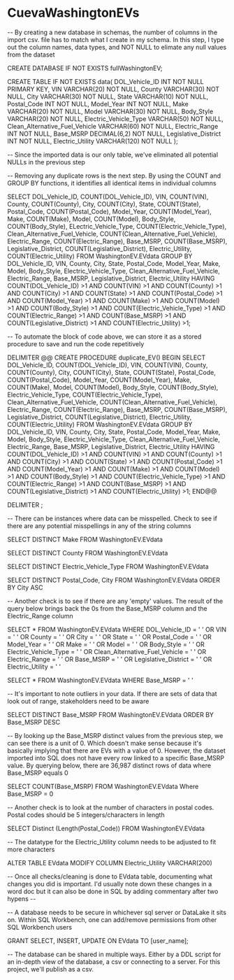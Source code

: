 # CuevaWashingtonEVs


-- By creating a new database in schemas, the number of columns in the import csv. file has to match what I create in my schema. In this step, I type out the column names, data types, and NOT NULL to elimate any null values from the dataset

CREATE DATABASE IF NOT EXISTS fullWashingtonEV;

CREATE TABLE IF NOT EXISTS data(
	DOL_Vehicle_ID INT NOT NULL PRIMARY KEY,
    VIN VARCHAR(20) NOT NULL,
    County VARCHAR(30) NOT NULL,
	City VARCHAR(30) NOT NULL,
    State VARCHAR(10) NOT NULL,
    Postal_Code INT NOT NULL,
    Model_Year INT NOT NULL,
    Make VARCHAR(20) NOT NULL,
    Model VARCHAR(30) NOT NULL,
    Body_Style VARCHAR(20) NOT NULL, 
    Electric_Vehicle_Type VARCHAR(50) NOT NULL,
    Clean_Alternative_Fuel_Vehicle VARCHAR(60) NOT NULL,
    Electric_Range INT NOT NULL,
    Base_MSRP DECIMAL(6,2) NOT NULL,
    Legislative_District INT NOT NULL,
    Electric_Utility VARCHAR(120) NOT NULL
    );


-- Since the imported data is our only table, we've eliminated all potential NULLs in the previous step

-- Removing any duplicate rows is the next step. By using the COUNT and GROUP BY functions, it identifies all identical items in individual columns

SELECT 
	DOL_Vehicle_ID, COUNT(DOL_Vehicle_ID),
    VIN, COUNT(VIN),
    County, COUNT(County),
    City, COUNT(City),
    State, COUNT(State),
    Postal_Code, COUNT(Postal_Code),
    Model_Year, COUNT(Model_Year),
    Make, COUNT(Make),
    Model, COUNT(Model),
    Body_Style, COUNT(Body_Style),
    ELectric_Vehicle_Type, COUNT(Electric_Vehicle_Type),
    Clean_Alternative_Fuel_Vehicle, COUNT(Clean_Alternative_Fuel_Vehicle),
    Electric_Range, COUNT(Electric_Range),
    Base_MSRP, COUNT(Base_MSRP),
    Legislative_District, COUNT(Legislative_District),
    Electric_Utility, COUNT(Electric_Utility)
FROM WashingtonEV.EVdata
GROUP BY 
DOL_Vehicle_ID,
VIN,
County,
City,
State,
Postal_Code,
Model_Year,
Make,
Model,
Body_Style,
Electric_Vehicle_Type,
Clean_Alternative_Fuel_Vehicle,
Electric_Range,
Base_MSRP,
Legislative_District,
Electric_Utility
HAVING 
COUNT(DOL_Vehicle_ID) >1
AND COUNT(VIN) >1
AND COUNT(County) >1
AND COUNT(City) >1
AND COUNT(State) >1
AND COUNT(Postal_Code) >1
AND COUNT(Model_Year) >1
AND COUNT(Make) >1
AND COUNT(Model) >1
AND COUNT(Body_Style) >1
AND COUNT(Electric_Vehicle_Type) >1
AND COUNT(Electric_Range) >1
AND COUNT(Base_MSRP) >1
AND COUNT(Legislative_District) >1
AND COUNT(Electric_Utility) >1;

-- To automate the block of code above, we can store it as a stored procedure to save and run the code repetitively

DELIMITER @@
CREATE PROCEDURE duplicate_EV()
BEGIN
	SELECT 
		DOL_Vehicle_ID, COUNT(DOL_Vehicle_ID),
		VIN, COUNT(VIN),
		County, COUNT(County),
		City, COUNT(City),
		State, COUNT(State),
		Postal_Code, COUNT(Postal_Code),
		Model_Year, COUNT(Model_Year),
		Make, COUNT(Make),
		Model, COUNT(Model),
		Body_Style, COUNT(Body_Style),
		Electric_Vehicle_Type, COUNT(Electric_Vehicle_Type),
		Clean_Alternative_Fuel_Vehicle, COUNT(Clean_Alternative_Fuel_Vehicle),
		Electric_Range, COUNT(Electric_Range),
		Base_MSRP, COUNT(Base_MSRP),
		Legislative_District, COUNT(Legislative_District),
		Electric_Utility, COUNT(Electric_Utility)
	FROM WashingtonEV.EVdata
	GROUP BY 
	DOL_Vehicle_ID,
	VIN,
	County,
	City,
	State,
	Postal_Code,
	Model_Year,
	Make,
	Model,
	Body_Style,
	Electric_Vehicle_Type,
	Clean_Alternative_Fuel_Vehicle,
	Electric_Range,
	Base_MSRP,
	Legislative_District,
	Electric_Utility
	HAVING 
	COUNT(DOL_Vehicle_ID) >1
	AND COUNT(VIN) >1
	AND COUNT(County) >1
	AND COUNT(City) >1
	AND COUNT(State) >1
	AND COUNT(Postal_Code) >1
	AND COUNT(Model_Year) >1
	AND COUNT(Make) >1
	AND COUNT(Model) >1
	AND COUNT(Body_Style) >1
	AND COUNT(Electric_Vehicle_Type) >1
	AND COUNT(Electric_Range) >1
	AND COUNT(Base_MSRP) >1
	AND COUNT(Legislative_District) >1
	AND COUNT(Electric_Utility) >1;
END@@

DELIMITER ;



-- There can be instances where data can be misspelled. Check to see if there are any potential misspellings in any of the string columns

SELECT 
DISTINCT Make
FROM WashingtonEV.EVdata

SELECT 
DISTINCT County
FROM WashingtonEV.EVdata

SELECT 
DISTINCT Electric_Vehicle_Type
FROM WashingtonEV.EVdata

SELECT 
DISTINCT Postal_Code, City
FROM WashingtonEV.EVdata
ORDER BY City ASC


-- Another check is to see if there are any 'empty' values. The result of the query below brings back the 0s from the Base_MSRP column and the Electric_Range column

SELECT *
FROM WashingtonEV.EVdata
WHERE DOL_Vehicle_ID = ' '
OR VIN = ' '
OR County = ' '
OR City = ' '
OR State = ' '
OR Postal_Code = ' '
OR Model_Year = ' '
OR Make = ' '
OR Model = ' '
OR Body_Style = ' '
OR Electric_Vehicle_Type = ' '
OR Clean_Alternative_Fuel_Vehicle = ' '
OR Electric_Range = ' '
OR Base_MSRP = ' '
OR Legislative_District = ' '
OR Electric_Utility = ' '

SELECT *
FROM WashingtonEV.EVdata
WHERE Base_MSRP = ' ' 


-- It's important to note outliers in your data. If there are sets of data that look out of range, stakeholders need to be aware

SELECT DISTINCT Base_MSRP
FROM WashingtonEV.EVdata
ORDER BY Base_MSRP DESC

-- By looking up the Base_MSRP distinct values from the previous step, we can see there is a unit of 0. Which doesn't make sense because it's basically implying that there are EVs with a value of 0. However, the dataset imported into SQL does not have every row linked to a specific Base_MSRP value. By querying below, there are 36,987 distinct rows of data where Base_MSRP equals 0

SELECT COUNT(Base_MSRP)
FROM WashingtonEV.EVdata
Where Base_MSRP = 0

-- Another check is to look at the number of characters in postal codes. Postal codes should be 5 integers/characters in length

SELECT Distinct (Length(Postal_Code))
FROM WashingtonEV.EVdata

-- The datatype for the Electric_Utility column needs to be adjusted to fit more characters

ALTER TABLE EVdata
MODIFY COLUMN Electric_Utility VARCHAR(200)

-- Once all checks/cleaning is done to EVdata table, documenting what changes you did is important. I'd usually note down these changes in a word doc but it can also be done in SQL by adding commentary after two hypens -- 

-- A database needs to be secure in whichever sql server or DataLake it sits on. Within SQL Workbench, one can add/remove permissions from other SQL Workbench users

GRANT SELECT, INSERT, UPDATE ON EVdata TO [user_name];

-- The database can be shared in multiple ways. Either by a DDL script for an in-depth view of the database, a csv or connecting to a server. For this project, we'll publish as a csv.
